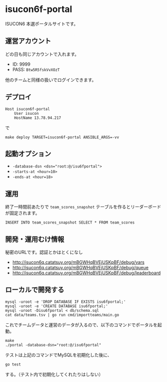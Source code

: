 # isucon6f-portal

ISUCON6 本選ポータルサイトです。

## 運営アカウント

どの日も同じアカウントで入れます。

- ID: 9999
- PASS: `Btw5R5fskVvXOzT`

他のチームと同様の扱いでログインできます。

## デプロイ

~~~
Host isucon6f-portal
    User isucon
    HostName 13.78.94.217
~~~

で

    make deploy TARGET=isucon6f-portal ANSIBLE_ARGS=-vv

## 起動オプション

- `-database-dsn <dsn="root:@/isu6fportal">`
- `-starts-at <hour=10>`
- `-ends-at <hour=18>`

## 運用

終了一時間前あたりで `team_scores_snapshot` テーブルを作るとリーダーボードが固定されます。

    INSERT INTO team_scores_snapshot SELECT * FROM team_scores

## 開発・運用むけ情報

秘密のURLです。認証とかはとくになし

- http://isucon6q.catatsuy.org/mBGWHqBVEjUSKpBF/debug/vars
- http://isucon6q.catatsuy.org/mBGWHqBVEjUSKpBF/debug/queue
- http://isucon6q.catatsuy.org/mBGWHqBVEjUSKpBF/debug/leaderboard

## ローカルで開発する

```
mysql -uroot -e 'DROP DATABASE IF EXISTS isu6fportal;'
mysql -uroot -e 'CREATE DATABASE isu6fportal;'
mysql -uroot -Disu6fportal < db/schema.sql
cat data/teams.tsv | go run cmd/importteams/main.go
```

これでチームデータと運営のデータが入るので、以下のコマンドでポータルを起動。

```
make
./portal -database-dsn="root:@/isu6fportal"
```

テストは上記のコマンドでMySQLを初期化した後に、

```
go test
```

する。（テスト内で初期化してくれたりはしない）

